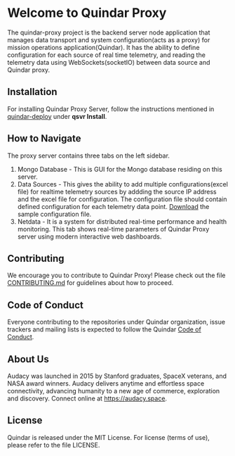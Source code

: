 # Welcome to Quindar Proxy

The quindar-proxy project is the backend server node application that manages data transport and system configuration(acts as a proxy) for mission operations application(Quindar). It has the ability to define configuration for each source of real time telemetry, and reading the telemetry data using WebSockets(socketIO) between data source and Quindar proxy.

## Installation
For installing Quindar Proxy Server, follow the instructions mentioned in [quindar-deploy](https://github.com/quindar/quindar-deploy/blob/master/README.md) under **qsvr Install**.

## How to Navigate
The proxy server contains three tabs on the left sidebar.
1. Mongo Database - This is GUI for the Mongo database residing on this server.
2. Data Sources - This gives the ability to add multiple configurations(excel file) for realtime telemetry sources by addding the source IP address and the excel file for configuration. The configuration file should contain defined configuration for each telemetry data point. [Download](app/uploads/GMAT.xlsx) the sample configuration file. 
3. Netdata - It is a system for distributed real-time performance and health monitoring. This tab shows real-time parameters of Quindar Proxy server using modern interactive web dashboards.

## Contributing
We encourage you to contribute to Quindar Proxy! Please check out the file [CONTRIBUTING.md](CONTRIBUTING.md) for guidelines about how to proceed.

## Code of Conduct
Everyone contributing to the repositories under Quindar organization, issue trackers and mailing lists is expected to follow the Quindar [Code of Conduct](CODE_OF_CONDUCT.md). 

## About Us
Audacy was launched in 2015 by Stanford graduates, SpaceX veterans, and NASA award winners. Audacy delivers anytime and effortless space connectivity, advancing humanity to a new age of commerce, exploration and discovery. Connect online at https://audacy.space.

## License
Quindar is released under the MIT License. For license (terms of use), please refer to the file LICENSE.